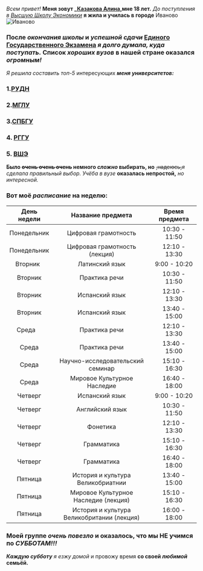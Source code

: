 _Всем привет!_ **Меня зовут _[Казакова Алина,](https://vk.com/flealina)мне 18 лет.** _До поступления в [Высшую Школу Экономики](https://www.hse.ru)_ **я жила и училась в городе** Иваново![Иваново](https://www.google.ru/url?sa=i&rct=j&q=&esrc=s&source=images&cd=&cad=rja&uact=8&ved=0ahUKEwiL3ofP4uvYAhXKlSwKHYYCCecQjRwIBw&url=https%3A%2F%2Fbestmaps.ru%2Fgoroda%2Fivanovo&psig=AOvVaw0ZOmHbknI4PfC01KztMXCA&ust=1516716983681962)
### После _окончания_ *школы* и ***успешной сдачи*** [Единого Государственного Экзамена](http://ege.edu.ru/ru/) _я долго думала, куда поступать._ Список *хороших вузов* в нашей стране оказался _огромным!_
_Я решила составить топ-5_ интересующих ***меня университетов:***
### 1.[РУДН](http://www.rudn.ru/) 
### 2.[МГЛУ](https://linguanet.ru)
### 3.[СПБГУ](http://spbu.ru)
### 4. [РГГУ](https://www.rsuh.ru/)
### 5. [ВШЭ](https://www.hse.ru)
 **Было ~~очень очень очень~~ немного _сложно_ выбирать, но** ~~,надеюсь,~~_я сделала правильный выбор._
 _Учёба в вузе_ **оказалась непростой,** _но интересной._
### **Вот моё _расписание_ на неделю:**
День недели | Название предмета | Время предмета
:---:|:---:|:---:
Понедельник| Цифровая грамотность | 10:30 - 11:50
Понедельник| Цифровая грамотность (лекция) | 12:10 - 13:30
Вторник    | Латинский язык | 9:00 - 10:20
Вторник    | Практика речи  | 10:30 - 11:50
Вторник    | Испанский язык | 12:10 - 13:30
Вторник    | Испанский язык | 13:40 - 15:00
Среда      | Практика речи  | 12:10 - 13:30
Среда      | Практика речи  | 13:40 - 15:00
Среда      |Научно-исследовательский семинар | 15:10 - 16:30
Среда      | Мировое Культурное Наследие | 16:40 - 18:00
Четверг | Испанский язык | 9:00 - 10:20
Четверг | Английский язык | 10:30 - 11:50
Четверг | Фонетика | 12:10 - 13:30
Четверг | Грамматика | 15:10 - 16:30
Четверг | Грамматика | 16:40 - 18:00
Пятница | История и культура Великобриатнии | 13:40 - 15:00
Пятница | Мировое Культурное Наследие (лекция) | 15:10 - 16:30
Пятница | История и культура Великобритании (лекция) | 16:00 - 18:00
### Моей группе _очень повезло_ и оказалось, что мы НЕ учимся по _СУББОТАМ!!!_
***Каждую субботу*** _я езжу домой_ и провожу время **со своей _любимой_ семьёй.**
